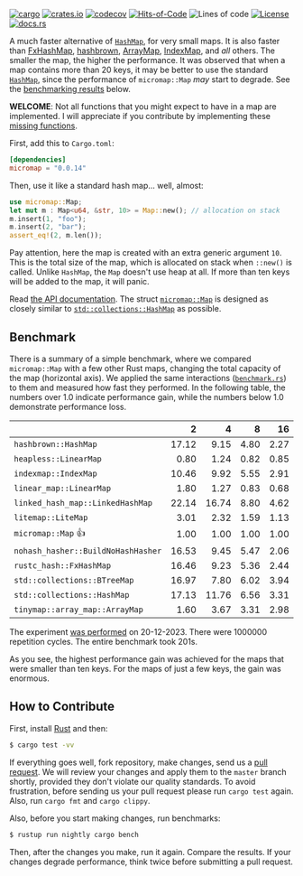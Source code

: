 [![cargo](https://github.com/yegor256/micromap/actions/workflows/cargo.yml/badge.svg)](https://github.com/yegor256/micromap/actions/workflows/cargo.yml)
[![crates.io](https://img.shields.io/crates/v/micromap.svg)](https://crates.io/crates/micromap)
[![codecov](https://codecov.io/gh/yegor256/micromap/branch/master/graph/badge.svg)](https://codecov.io/gh/yegor256/micromap)
[![Hits-of-Code](https://hitsofcode.com/github/yegor256/micromap)](https://hitsofcode.com/view/github/yegor256/micromap)
![Lines of code](https://img.shields.io/tokei/lines/github/yegor256/micromap)
[![License](https://img.shields.io/badge/license-MIT-green.svg)](https://github.com/yegor256/micromap/blob/master/LICENSE.txt)
[![docs.rs](https://img.shields.io/docsrs/micromap)](https://docs.rs/micromap/latest/micromap/)

A much faster alternative of [`HashMap`](https://doc.rust-lang.org/std/collections/struct.HashMap.html), 
for very small maps. 
It is also faster than
[FxHashMap](https://github.com/rust-lang/rustc-hash),
[hashbrown](https://github.com/rust-lang/hashbrown),
[ArrayMap](https://github.com/robjtede/tinymap),
[IndexMap](https://crates.io/crates/indexmap),
and _all_ others.
The smaller the map, the higher the performance. 
It was observed that when a map contains more than 20 keys, it may be better to use the standard 
[`HashMap`](https://doc.rust-lang.org/std/collections/struct.HashMap.html), since
the performance of `micromap::Map` _may_ start to degrade. 
See the [benchmarking results](#benchmark) below.

**WELCOME**: 
Not all functions that you might expect to have in a map are implemented. 
I will appreciate if you contribute by implementing these 
[missing functions](https://github.com/yegor256/micromap/issues).

First, add this to `Cargo.toml`:

```toml
[dependencies]
micromap = "0.0.14"
```

Then, use it like a standard hash map... well, almost:

```rust
use micromap::Map;
let mut m : Map<u64, &str, 10> = Map::new(); // allocation on stack
m.insert(1, "foo");
m.insert(2, "bar");
assert_eq!(2, m.len());
```

Pay attention, here the map is created with an extra generic argument `10`. This is 
the total size of the map, which is allocated on stack when `::new()` is called. 
Unlike `HashMap`, the `Map` doesn't use heap at all. If more than ten keys will be
added to the map, it will panic.

Read [the API documentation](https://docs.rs/micromap/latest/micromap/). The struct
[`micromap::Map`](https://docs.rs/micromap/latest/micromap/struct.Map.html) is designed as closely similar to 
[`std::collections::HashMap`](https://doc.rust-lang.org/std/collections/struct.HashMap.html) as possible.

## Benchmark

There is a summary of a simple benchmark, where we compared `micromap::Map` with
a few other Rust maps, changing the total capacity of the map (horizontal axis).
We applied the same interactions 
([`benchmark.rs`](https://github.com/yegor256/micromap/blob/master/tests/benchmark.rs)) 
to them and measured how fast they performed. In the following table, 
the numbers over 1.0 indicate performance gain, 
while the numbers below 1.0 demonstrate performance loss.

<!-- benchmark -->
| | 2 | 4 | 8 | 16 | 32 | 64 | 128 |
| --- | --: | --: | --: | --: | --: | --: | --: |
| `hashbrown::HashMap` | 17.12 | 9.15 | 4.80 | 2.27 | 0.93 | 0.39 | 0.20 |
| `heapless::LinearMap` | 0.80 | 1.24 | 0.82 | 0.85 | 0.64 | 0.65 | 0.63 |
| `indexmap::IndexMap` | 10.46 | 9.92 | 5.55 | 2.91 | 1.36 | 0.60 | 0.32 |
| `linear_map::LinearMap` | 1.80 | 1.27 | 0.83 | 0.68 | 0.88 | 0.71 | 0.74 |
| `linked_hash_map::LinkedHashMap` | 22.14 | 16.74 | 8.80 | 4.62 | 2.12 | 0.96 | 0.51 |
| `litemap::LiteMap` | 3.01 | 2.32 | 1.59 | 1.13 | 0.72 | 0.41 | 0.28 |
| `micromap::Map` 👍 | 1.00 | 1.00 | 1.00 | 1.00 | 1.00 | 1.00 | 1.00 |
| `nohash_hasher::BuildNoHashHasher` | 16.53 | 9.45 | 5.47 | 2.06 | 0.93 | 0.43 | 0.22 |
| `rustc_hash::FxHashMap` | 16.46 | 9.23 | 5.36 | 2.44 | 0.78 | 0.36 | 0.20 |
| `std::collections::BTreeMap` | 16.97 | 7.80 | 6.02 | 3.94 | 2.17 | 0.78 | 0.48 |
| `std::collections::HashMap` | 17.13 | 11.76 | 6.56 | 3.31 | 1.57 | 0.72 | 0.37 |
| `tinymap::array_map::ArrayMap` | 1.60 | 3.67 | 3.31 | 2.98 | 3.12 | 2.98 | 3.04 |

The experiment [was performed](https://github.com/yegor256/micromap/actions/workflows/benchmark.yml) on 20-12-2023.
There were 1000000 repetition cycles.
The entire benchmark took 201s.

<!-- benchmark -->

As you see, the highest performance gain was achieved for the maps that were smaller than ten keys.
For the maps of just a few keys, the gain was enormous.

## How to Contribute

First, install [Rust](https://www.rust-lang.org/tools/install) and then:

```bash
$ cargo test -vv
```

If everything goes well, fork repository, make changes, send us a [pull request](https://www.yegor256.com/2014/04/15/github-guidelines.html).
We will review your changes and apply them to the `master` branch shortly,
provided they don't violate our quality standards. To avoid frustration,
before sending us your pull request please run `cargo test` again. Also, 
run `cargo fmt` and `cargo clippy`.

Also, before you start making changes, run benchmarks:

```bash
$ rustup run nightly cargo bench
```

Then, after the changes you make, run it again. Compare the results. If your changes
degrade performance, think twice before submitting a pull request.
